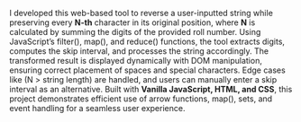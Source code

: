 
I developed this web-based tool to reverse a user-inputted string while preserving every **N-th** character in its original position, where **N** is calculated by summing the digits of the provided roll number. Using JavaScript’s filter(), map(), and reduce() functions, the tool extracts digits, computes the skip interval, and processes the string accordingly. The transformed result is displayed dynamically with DOM manipulation, ensuring correct placement of spaces and special characters. Edge cases like (N > string length) are handled, and users can manually enter a skip interval as an alternative. Built with **Vanilla JavaScript, HTML, and CSS**, this project demonstrates efficient use of arrow functions, map(), sets, and event handling for a seamless user experience.